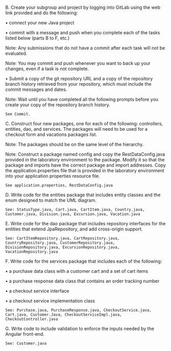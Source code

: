 B.   Create your subgroup and project by logging into GitLab using the web link provided and do the following:

•    connect your new Java project

•    commit with a message and push when you complete each of the tasks listed below (parts B to F, etc.)



Note: Any submissions that do not have a commit after each task will not be evaluated.


Note: You may commit and push whenever you want to back up your changes, even if a task is not complete.


•    Submit a copy of the git repository URL and a copy of the repository branch history retrieved from your repository, which must include the commit messages and dates.


Note: Wait until you have completed all the following prompts before you create your copy of the repository branch history.

    See Commit.

C.   Construct four new packages, one for each of the following: controllers, entities, dao, and services. The packages will need to be used for a checkout form and vacations packages list.


Note: The packages should be on the same level of the hierarchy.


Note: Construct a package named config and copy the RestDataConfig.java provided in the laboratory environment to the package. Modify it so that the package and imports have the correct package and import addresses. Copy the application.properties file that is provided in the laboratory environment into your application properties resource file.

    See application.properties, RestDataConfig.java

D.   Write code for the entities package that includes entity classes and the enum designed to match the UML diagram.

    See: StatusType.java, Cart.java, CartItem.java, Country.java, Customer.java, Division.java, Excursion.java, Vacation.java

E.   Write code for the dao package that includes repository interfaces for the entities that extend JpaRepository, and add cross-origin support.

    See: CartItemRepository.java, CartRepository.java, CountryRepository.java, CustomerRepository.java, DivisionRepository.java, ExcursionRepository.java, VacationRepository.java

F.   Write code for the services package that includes each of the following:

•    a purchase data class with a customer cart and a set of cart items

•    a purchase response data class that contains an order tracking number

•    a checkout service interface

•    a checkout service implementation class

    See: Purchase.java, PurchaseResponse.java, CheckoutService.java, Cart.java, Customer.Java, CheckoutServiceImpl.java, CheckoutController.java

G.   Write code to include validation to enforce the inputs needed by the Angular front-end.
    
    See: Customer.java